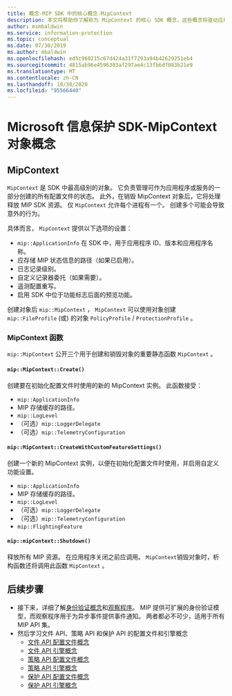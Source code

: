 ```yaml
---
title: 概念-MIP SDK 中的核心概念-MipContext
description: 本文将帮助你了解称为 MipContext 的核心 SDK 概念，这些概念将驱动应用程序初始化。
author: msmbaldwin
ms.service: information-protection
ms.topic: conceptual
ms.date: 07/30/2019
ms.author: mbaldwin
ms.openlocfilehash: ed5c960215c67d424a31f7293a94b42629251eb4
ms.sourcegitcommit: 4815ab96e4596303af297ae4c13fb6d7083b21e9
ms.translationtype: MT
ms.contentlocale: zh-CN
ms.lasthandoff: 10/30/2020
ms.locfileid: "95566440"
---
```

# <a name="microsoft-information-protection-sdk---mipcontext-object-concepts"></a>Microsoft 信息保护 SDK-MipContext 对象概念

## <a name="mipcontext"></a>MipContext

`MipContext` 是 SDK 中最高级别的对象。 它负责管理可作为应用程序或服务的一部分创建的所有配置文件的状态。 此外，在销毁 MipContext 对象后，它将处理释放 MIP SDK 资源。 仅 `MipContext` 允许每个进程有一个。 创建多个可能会导致意外的行为。

具体而言， `MipContext` 提供以下选项的设置：

- `mip::ApplicationInfo` 在 SDK 中，用于应用程序 ID、版本和应用程序名称。
- 应存储 MIP 状态信息的路径（如果已启用）。
- 日志记录级别。
- 自定义记录器委托（如果需要）。
- 遥测配置重写。
- 启用 SDK 中位于功能标志后面的预览功能。

创建对象后 `mip::MipContext` ， `MipContext` 可以使用对象创建 `mip::FileProfile` (或) 的对象 `PolicyProfile` / `ProtectionProfile` 。

### <a name="mipcontext-functions"></a>MipContext 函数

`mip::MipContext` 公开三个用于创建和销毁对象的重要静态函数 `MipContext` 。

#### `mip::MipContext::Create()`

创建要在初始化配置文件时使用的新的 MipContext 实例。 此函数接受：

- `mip::ApplicationInfo`
- MIP 存储缓存的路径。
- `mip::LogLevel`
- （可选）`mip::LoggerDelegate`
- （可选）`mip::TelemetryConfiguration`

#### `mip::MipContext::CreateWithCustomFeatureSettings()`

创建一个新的 MipContext 实例，以便在初始化配置文件时使用，并启用自定义功能设置。

- `mip::ApplicationInfo`
- MIP 存储缓存的路径。
- `mip::LogLevel`
- （可选）`mip::LoggerDelegate`
- （可选）`mip::TelemetryConfiguration`
- `mip::FlightingFeature`

#### `mip::mipContext::Shutdown()`

释放所有 MIP 资源。 在应用程序关闭之前应调用。 `MipContext`销毁对象时，析构函数还将调用此函数 `MipContext` 。

## <a name="next-steps"></a>后续步骤

- 接下来，详细了解[身份验证概念](concept-authentication-cpp.md)和[观察程序](concept-async-observers.md)。 MIP 提供可扩展的身份验证模型，而观察程序用于为异步事件提供事件通知。 两者都必不可少，适用于所有 MIP API 集。
- 然后学习文件 API、策略 API 和保护 API 的配置文件和引擎概念
  - [文件 API 配置文件概念](concept-profile-engine-file-profile-cpp.md)
  - [文件 API 引擎概念](concept-profile-engine-file-engine-cpp.md)
  - [策略 API 配置文件概念](concept-profile-engine-file-profile-cpp.md)
  - [策略 API 引擎概念](concept-profile-engine-file-engine-cpp.md)
  - [保护 API 配置文件概念](concept-profile-engine-file-profile-cpp.md)
  - [保护 API 引擎概念](concept-profile-engine-file-engine-cpp.md)
